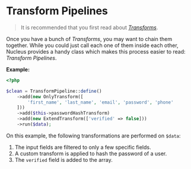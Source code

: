 # Transform Pipelines

> It is recommended that you first read about [_Transforms_](transforms.md).

Once you have a bunch of _Transforms_, you may want to chain them together.
While you could just call each one of them inside each other, Nucleus provides
a handy class which makes this process easier to read: _Transform Pipelines_.

**Example:**

```php
<?php

$clean = TransformPipeline::define()
    ->add(new OnlyTransform([
        'first_name', 'last_name', 'email', 'password', 'phone'
    ]))
    ->add($this->passwordHashTransform)
    ->add(new ExtendTransform(['verified' => false]))
    ->run($data);
```

On this example, the following transformations are performed on `$data`:

1. The input fields are filtered to only a few specific fields.
2. A custom transform is applied to hash the password of a user.
3. The `verified` field is added to the array.
